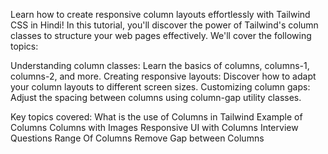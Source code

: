Learn how to create responsive column layouts effortlessly with Tailwind CSS in Hindi! In this tutorial, you'll discover the power of Tailwind's column classes to structure your web pages effectively. We'll cover the following topics:

Understanding column classes: Learn the basics of columns, columns-1, columns-2, and more.
Creating responsive layouts: Discover how to adapt your column layouts to different screen sizes.
Customizing column gaps: Adjust the spacing between columns using column-gap utility classes.

Key topics covered:
What is the use of Columns in Tailwind
Example of Columns
Columns with Images
Responsive UI with Columns 
Interview Questions
Range Of Columns
Remove Gap between Columns  